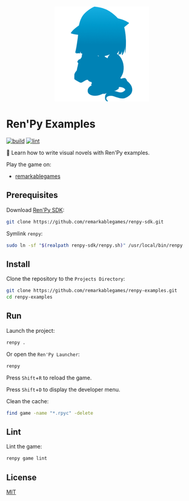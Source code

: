 <p align="center">
  <img src="https://raw.githubusercontent.com/remarkablegames/renpy-examples/master/game/gui/window_icon.png" alt="Ren'Py Logo">
</p>

# Ren'Py Examples

[![build](https://github.com/remarkablegames/renpy-examples/actions/workflows/build.yml/badge.svg)](https://github.com/remarkablegames/renpy-examples/actions/workflows/build.yml)
[![lint](https://github.com/remarkablegames/renpy-examples/actions/workflows/lint.yml/badge.svg)](https://github.com/remarkablegames/renpy-examples/actions/workflows/lint.yml)

📖 Learn how to write visual novels with Ren'Py examples.

Play the game on:

- [remarkablegames](https://remarkablegames.org/renpy-examples)

## Prerequisites

Download [Ren'Py SDK](https://www.renpy.org/latest.html):

```sh
git clone https://github.com/remarkablegames/renpy-sdk.git
```

Symlink `renpy`:

```sh
sudo ln -sf "$(realpath renpy-sdk/renpy.sh)" /usr/local/bin/renpy
```

## Install

Clone the repository to the `Projects Directory`:

```sh
git clone https://github.com/remarkablegames/renpy-examples.git
cd renpy-examples
```

## Run

Launch the project:

```sh
renpy .
```

Or open the `Ren'Py Launcher`:

```sh
renpy
```

Press `Shift`+`R` to reload the game.

Press `Shift`+`D` to display the developer menu.

Clean the cache:

```sh
find game -name "*.rpyc" -delete
```

## Lint

Lint the game:

```sh
renpy game lint
```

## License

[MIT](LICENSE)
